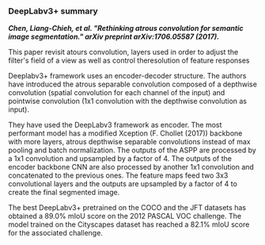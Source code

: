 ### DeepLabv3+ summary 
__*Chen, Liang-Chieh, et al. "Rethinking atrous convolution for semantic image segmentation." arXiv preprint arXiv:1706.05587 (2017).*__

This paper revisit atours convolution, layers used in order to adjust the filter's field of a view as well as control theresolution of feature responses

Deeplabv3+ framework uses an encoder-decoder structure. The authors have introduced the atrous separable convolution composed of a depthwise convolution (spatial convolution for each channel of the input) and pointwise convolution (1x1 convolution with the depthwise convolution as input).

They have used the DeepLabv3 framework as encoder. The most performant model has a modified Xception (F. Chollet (2017)) backbone with more layers, atrous depthwise separable convolutions instead of max pooling and batch normalization. The outputs of the ASPP are processed by a 1x1 convolution and upsampled by a factor of 4. The outputs of the encoder backbone CNN are also processed by another 1x1 convolution and concatenated to the previous ones. The feature maps feed two 3x3 convolutional layers and the outputs are upsampled by a factor of 4 to create the final segmented image.

The best DeepLabv3+ pretrained on the COCO and the JFT datasets has obtained a 89.0% mIoU score on the 2012 PASCAL VOC challenge. The model trained on the Cityscapes dataset has reached a 82.1% mIoU score for the associated challenge.